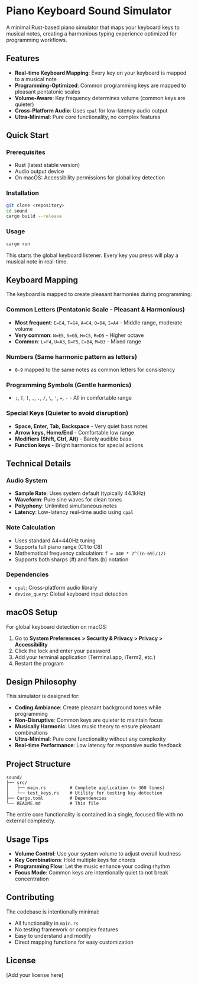 # Piano Keyboard Sound Simulator

A minimal Rust-based piano simulator that maps your keyboard keys to musical notes, creating a harmonious typing experience optimized for programming workflows.

## Features

- **Real-time Keyboard Mapping**: Every key on your keyboard is mapped to a musical note
- **Programming-Optimized**: Common programming keys are mapped to pleasant pentatonic scales
- **Volume-Aware**: Key frequency determines volume (common keys are quieter)
- **Cross-Platform Audio**: Uses `cpal` for low-latency audio output
- **Ultra-Minimal**: Pure core functionality, no complex features

## Quick Start

### Prerequisites

- Rust (latest stable version)
- Audio output device
- On macOS: Accessibility permissions for global key detection

### Installation

```bash
git clone <repository>
cd sound
cargo build --release
```

### Usage

```bash
cargo run
```

This starts the global keyboard listener. Every key you press will play a musical note in real-time.

## Keyboard Mapping

The keyboard is mapped to create pleasant harmonies during programming:

### Common Letters (Pentatonic Scale - Pleasant & Harmonious)
- **Most frequent**: `E=E4`, `T=G4`, `A=C4`, `O=D4`, `I=A4` - Middle range, moderate volume
- **Very common**: `N=E5`, `S=G5`, `H=C5`, `R=D5` - Higher octave
- **Common**: `L=F4`, `U=A3`, `D=F5`, `C=B4`, `M=B3` - Mixed range

### Numbers (Same harmonic pattern as letters)
- `0-9` mapped to the same notes as common letters for consistency

### Programming Symbols (Gentle harmonics)
- `;`, `[`, `]`, `,`, `.`, `/`, `\`, `'`, `=`, `-` - All in comfortable range

### Special Keys (Quieter to avoid disruption)
- **Space, Enter, Tab, Backspace** - Very quiet bass notes
- **Arrow keys, Home/End** - Comfortable low range
- **Modifiers (Shift, Ctrl, Alt)** - Barely audible bass
- **Function keys** - Bright harmonics for special actions

## Technical Details

### Audio System
- **Sample Rate**: Uses system default (typically 44.1kHz)
- **Waveform**: Pure sine waves for clean tones
- **Polyphony**: Unlimited simultaneous notes
- **Latency**: Low-latency real-time audio using `cpal`

### Note Calculation
- Uses standard A4=440Hz tuning
- Supports full piano range (C1 to C8)
- Mathematical frequency calculation: `f = 440 * 2^((n-69)/12)`
- Supports both sharps (#) and flats (b) notation

### Dependencies
- `cpal`: Cross-platform audio library
- `device_query`: Global keyboard input detection

## macOS Setup

For global keyboard detection on macOS:

1. Go to **System Preferences > Security & Privacy > Privacy > Accessibility**
2. Click the lock and enter your password
3. Add your terminal application (Terminal.app, iTerm2, etc.)
4. Restart the program

## Design Philosophy

This simulator is designed for:
- **Coding Ambiance**: Create pleasant background tones while programming
- **Non-Disruptive**: Common keys are quieter to maintain focus
- **Musically Harmonic**: Uses music theory to ensure pleasant combinations
- **Ultra-Minimal**: Pure core functionality without any complexity
- **Real-time Performance**: Low latency for responsive audio feedback

## Project Structure

```
sound/
├── src/
│   ├── main.rs         # Complete application (< 300 lines)
│   └── test_keys.rs    # Utility for testing key detection
├── Cargo.toml          # Dependencies
└── README.md           # This file
```

The entire core functionality is contained in a single, focused file with no external complexity.

## Usage Tips

- **Volume Control**: Use your system volume to adjust overall loudness
- **Key Combinations**: Hold multiple keys for chords
- **Programming Flow**: Let the music enhance your coding rhythm
- **Focus Mode**: Common keys are intentionally quiet to not break concentration

## Contributing

The codebase is intentionally minimal:
- All functionality in `main.rs` 
- No testing framework or complex features
- Easy to understand and modify
- Direct mapping functions for easy customization

## License

[Add your license here]